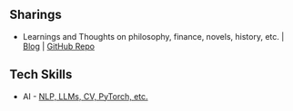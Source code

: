 ## Sharings

* Learnings and Thoughts on philosophy, finance, novels, history, etc. | [Blog](https://hailiang-wang.github.io/) | [GitHub Repo](https://github.com/hailiang-wang/hailiang-wang.github.io)

## Tech Skills

* AI - [NLP, LLMs, CV, PyTorch, etc.](https://github.com/hailiang-wang?tab=repositories&q=%23ai&type=&language=&sort=)
